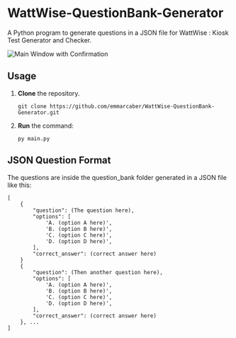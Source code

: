 # WattWise-QuestionBank-Generator
A Python program to generate questions in a JSON file for WattWise : Kiosk Test Generator and Checker.

![Main Window with Confirmation](https://i.ibb.co/6FD0sLy/image.png)

## Usage
1. __Clone__ the repository.

    ```
    git clone https://github.com/emmarcaber/WattWise-QuestionBank-Generator.git
    ```

2. __Run__ the command:

    ```
    py main.py
    ```

## JSON Question Format
The questions are inside the question_bank folder generated in a JSON file like this:
    
    [
        {
            "question": (The question here),
            "options": [
                'A. (option A here)',
                'B. (option B here)',
                'C. (option C here)',
                'D. (option D here)',
            ],
            "correct_answer": (correct answer here)
        }
        {
            "question": (Then another question here),
            "options": [
                'A. (option A here)',
                'B. (option B here)',
                'C. (option C here)',
                'D. (option D here)',
            ],
            "correct_answer": (correct answer here)
        }, ...
    ]
    
